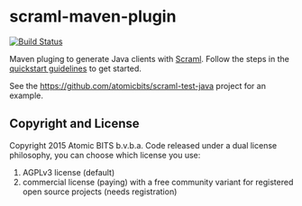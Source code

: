 # scraml-maven-plugin

[![Build Status](https://travis-ci.org/atomicbits/scraml-maven-plugin.svg?branch=develop)](https://travis-ci.org/atomicbits/scraml-maven-plugin)

Maven pluging to generate Java clients with [Scraml](http://scraml.io). Follow the steps in the [quickstart guidelines](http://scraml.io/javadocumentation) to get started.

See the https://github.com/atomicbits/scraml-test-java project for an example.


## Copyright and License
Copyright 2015 Atomic BITS b.v.b.a. Code released under a dual license philosophy, you can choose which license you use: 

   1. AGPLv3 license (default) 
   2. commercial license (paying) with a free community variant for registered open source projects (needs registration)
